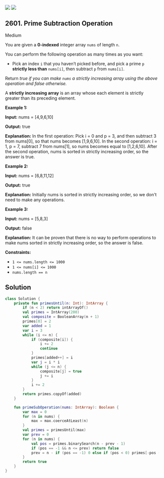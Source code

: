 [![](https://img.shields.io/github/stars/javadev/LeetCode-in-Kotlin?label=Stars&style=flat-square)](https://github.com/javadev/LeetCode-in-Kotlin)
[![](https://img.shields.io/github/forks/javadev/LeetCode-in-Kotlin?label=Fork%20me%20on%20GitHub%20&style=flat-square)](https://github.com/javadev/LeetCode-in-Kotlin/fork)

## 2601\. Prime Subtraction Operation

Medium

You are given a **0-indexed** integer array `nums` of length `n`.

You can perform the following operation as many times as you want:

*   Pick an index `i` that you haven’t picked before, and pick a prime `p` **strictly less than** `nums[i]`, then subtract `p` from `nums[i]`.

Return _true if you can make `nums` a strictly increasing array using the above operation and false otherwise._

A **strictly increasing array** is an array whose each element is strictly greater than its preceding element.

**Example 1:**

**Input:** nums = [4,9,6,10]

**Output:** true

**Explanation:** In the first operation: Pick i = 0 and p = 3, and then subtract 3 from nums[0], so that nums becomes [1,9,6,10]. In the second operation: i = 1, p = 7, subtract 7 from nums[1], so nums becomes equal to [1,2,6,10]. After the second operation, nums is sorted in strictly increasing order, so the answer is true.

**Example 2:**

**Input:** nums = [6,8,11,12]

**Output:** true

**Explanation:** Initially nums is sorted in strictly increasing order, so we don't need to make any operations.

**Example 3:**

**Input:** nums = [5,8,3]

**Output:** false

**Explanation:** It can be proven that there is no way to perform operations to make nums sorted in strictly increasing order, so the answer is false.

**Constraints:**

*   `1 <= nums.length <= 1000`
*   `1 <= nums[i] <= 1000`
*   `nums.length == n`

## Solution

```kotlin
class Solution {
    private fun primesUntil(n: Int): IntArray {
        if (n < 2) return intArrayOf()
        val primes = IntArray(200)
        val composite = BooleanArray(n + 1)
        primes[0] = 2
        var added = 1
        var i = 3
        while (i <= n) {
            if (composite[i]) {
                i += 2
                continue
            }
            primes[added++] = i
            var j = i * i
            while (j <= n) {
                composite[j] = true
                j += i
            }
            i += 2
        }
        return primes.copyOf(added)
    }

    fun primeSubOperation(nums: IntArray): Boolean {
        var max = 0
        for (n in nums) {
            max = max.coerceAtLeast(n)
        }
        val primes = primesUntil(max)
        var prev = 0
        for (n in nums) {
            val pos = primes.binarySearch(n - prev - 1)
            if (pos == -1 && n <= prev) return false
            prev = n - if (pos == -1) 0 else if (pos < 0) primes[-pos - 2] else primes[pos]
        }
        return true
    }
}
```